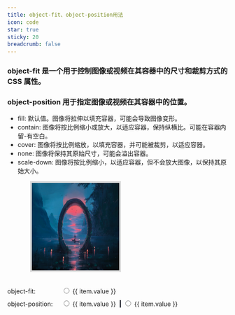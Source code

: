 ```yaml
---
title: object-fit、object-position用法
icon: code
star: true
sticky: 20
breadcrumb: false
---
```


### object-fit 是一个用于控制图像或视频在其容器中的尺寸和裁剪方式的 CSS 属性。

### object-position 用于指定图像或视频在其容器中的位置。

- fill: 默认值。图像将拉伸以填充容器，可能会导致图像变形。
- contain: 图像将按比例缩小或放大，以适应容器，保持纵横比。可能在容器内留-有空白。
- cover: 图像将按比例缩放，以填充容器，并可能被裁剪，以适应容器。
- none: 图像将保持其原始尺寸，可能会溢出容器。
- scale-down: 图像将按比例缩小，以适应容器，但不会放大图像，以保持其原始大小。

<div class="img-box">
    <img src="./../../../.vuepress/public/assets/code/css/01.jpg"
        :style="{ objectFit: selectedValue, objectPosition: `${leftSelectedValue} ${rightSelectedValue}` }" />
</div>
<div>
    <label class="label-group">object-fit: </label>
    <label v-for="item in objectAtr" :key="index">
        <input type="radio" v-model="selectedValue" :value="item.value"> {{ item.value }}
    </label>
</div>

<div class="label-bottom">
    <label class="label-group">object-position: </label>
    <label v-for="item in leftPos" :key="index">
        <input type="radio" v-model="leftSelectedValue" :value="item.value"> {{ item.value }}
    </label>
    <span class="line"></span>
    <label v-for="item in rightPos" :key="index">
        <input type="radio" v-model="rightSelectedValue" :value="item.value"> {{ item.value }}
    </label>
</div>

  <!-- <p>object-fit: {{ selectedValue }}</p>
  <p>object-position:{{leftSelectedValue}}</p> -->

<script setup>
import { h, ref,reactive,computed } from 'vue'

const objectAtr = ref([
    { value: "fill" },
    { value: "contain" },
    { value: "cover" },
    { value: "none" },
    { value: "scale-down" },
])

const leftPos=ref([
    { value: "left" },
    { value: "center" },
    { value: "right" },
])
const rightPos=ref([
   { value: "top" },
    { value: "center" },
    { value: "bottom" },
])

const selectedValue = ref('cover')
const leftSelectedValue= ref("left")
const rightSelectedValue= ref("top")


// const styleObject =computed(()=>({
//  objectFit: selectedValue.value
// })) 

</script>

<style scoped>

.img-box {
    width: 400px;
    /* margin:auto;
  overflow:hidden */
    margin: 0 auto 30px;

}

img {
    width: 200px;
    height: 200px;
    border: 4px solid #ddd;
}

.label-group {
    display:inline-block;
    width:120px;
}

/* .label-group {
    display: flex;
    align-items: center;
}

.label-group label {
    display: inline-block;
    vertical-align: middle;
    margin-right: 10px;
} */
.label-bottom{
  margin-top:10px
}

.line {
    border-right: 3px solid #383a42;
    margin: 0 5px
}

</style>
